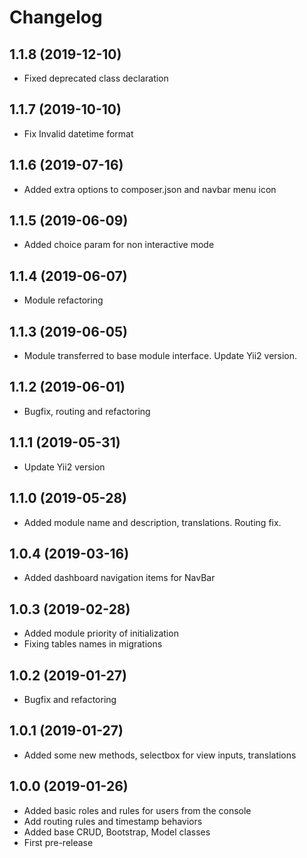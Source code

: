 Changelog
=========

## 1.1.8 (2019-12-10)
 * Fixed deprecated class declaration
 
## 1.1.7 (2019-10-10)
 * Fix Invalid datetime format

## 1.1.6 (2019-07-16)
 * Added extra options to composer.json and navbar menu icon

## 1.1.5 (2019-06-09)
 * Added choice param for non interactive mode
 
## 1.1.4 (2019-06-07)
 * Module refactoring
 
## 1.1.3 (2019-06-05)
 * Module transferred to base module interface. Update Yii2 version.

## 1.1.2 (2019-06-01)
 * Bugfix, routing and refactoring
 
## 1.1.1 (2019-05-31)
 * Update Yii2 version

## 1.1.0 (2019-05-28)
 * Added module name and description, translations. Routing fix.
 
## 1.0.4 (2019-03-16)
 * Added dashboard navigation items for NavBar
 
## 1.0.3 (2019-02-28)
 * Added module priority of initialization
 * Fixing tables names in migrations
 
## 1.0.2 (2019-01-27)
 * Bugfix and refactoring
 
## 1.0.1 (2019-01-27)
 * Added some new methods, selectbox for view inputs, translations
 
## 1.0.0 (2019-01-26)
 * Added basic roles and rules for users from the console
 * Add routing rules and timestamp behaviors
 * Added base CRUD, Bootstrap, Model classes
 * First pre-release